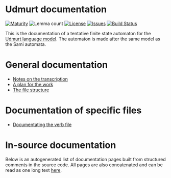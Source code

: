 # Udmurt documentation

[![Maturity](https://img.shields.io/endpoint?url=https%3A%2F%2Fraw.githubusercontent.com%2Fgiellalt%2Flang-udm%2Fgh-pages%2Fmaturity.json)](https://giellalt.github.io/MaturityClassification.html)
![Lemma count](https://img.shields.io/endpoint?url=https%3A%2F%2Fraw.githubusercontent.com%2Fgiellalt%2Flang-udm%2Fgh-pages%2Flemmacount.json)
[![License](https://img.shields.io/github/license/giellalt/lang-udm)](https://github.com/giellalt/lang-udm/blob/main/LICENSE)
[![Issues](https://img.shields.io/github/issues/giellalt/lang-udm)](https://github.com/giellalt/lang-udm/issues)
[![Build Status](https://divvun-tc.giellalt.org/api/github/v1/repository/giellalt/lang-udm/main/badge.svg)](https://github.com/giellalt/lang-udm/actions)

This is the documentation of a tentative finite state automaton for the [Udmurt language model](http://github.com/giellalt/lang-udm). The automaton is made after the same model as the Sami automata.

# General documentation

-   [Notes on the transcription](transcription.html)
-   [A plan for the work](udm-plan.html)
-   [The file structure](filestructure.html)

# Documentation of specific files

-   [Documentating the verb file](verbs.html)

# In-source documentation

Below is an autogenerated list of documentation pages built from structured comments in the source code. All pages are also concatenated and can be read as one long text [here](udm.md).
